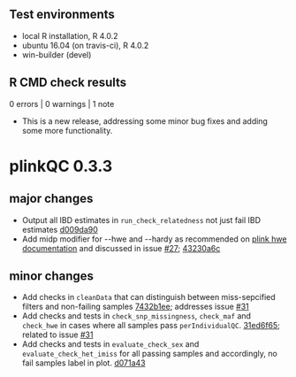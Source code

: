 ## Test environments
* local R installation, R 4.0.2
* ubuntu 16.04 (on travis-ci), R 4.0.2
* win-builder (devel)

## R CMD check results

0 errors | 0 warnings | 1 note

* This is a new release, addressing some minor bug fixes and adding some more
functionality.

# plinkQC 0.3.3
## major changes
* Output all IBD estimates in `run_check_relatedness` not just fail IBD
estimates [d009da90](https://github.com/meyer-lab/plinkQC/commit/d009da90434a83cb4867881e3772b518d17dc2dd)
* Add midp modifier for --hwe and --hardy as recommended on [plink hwe documentation](https://www.cog-genomics.org/plink/1.9/filter#hwe) and discussed in issue [#27](https://github.com/meyer-lab-cshl/plinkQC/issues/27); [43230a6c](https://github.com/meyer-lab/plinkQC/commit/43230a6ce5f079b46c85b1a7a526213177db1f1b)

## minor changes
* Add checks in `cleanData` that can distinguish between miss-sepcified filters and non-failing samples [7432b1ee](https://github.com/meyer-lab/plinkQC/commit/7432b1ee880ad14c7a078f3a0379f7fdcff1684b); addresses issue [#31](https://github.com/meyer-lab-cshl/plinkQC/issues/31) 
* Add checks and tests in `check_snp_missingness`, `check_maf` and `check_hwe` 
in cases where all samples pass `perIndividualQC`.
[31ed6f65](https://github.com/meyer-lab/plinkQC/commit/31ed6f653902857a0a78ae723e786dd84d240b75); related to issue [#31](https://github.com/meyer-lab-cshl/plinkQC/issues/31) 
* Add checks and tests in `evaluate_check_sex` and `evaluate_check_het_imiss`
for all passing samples and accordingly, no fail samples label in plot.
[d071a43](https://github.com/meyer-lab/plinkQC/commit/d071a4341b0d4c40220b42f81c412da4d320b8ec)
